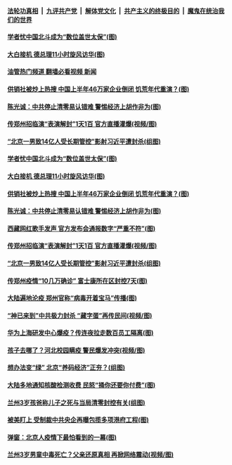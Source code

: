 ####  [法轮功真相](../../../../basic/blob/master/README.md?t=11052102) &nbsp;|&nbsp; [九评共产党](../../../../9ping.md/blob/master/README.md?t=11052102) &nbsp;|&nbsp; [解体党文化](../../../../jtdwh.md/blob/master/README.md?t=11052102)  &nbsp;|&nbsp; [共产主义的终极目的](../../../../gczydzjmd.md/blob/master/README.md?t=11052102) &nbsp;|&nbsp; [魔鬼在统治我们的世界](../../../../mgztzwmdsj.md/blob/master/README.md?t=11052102) 

#### [学者忧中国北斗成为“数位盖世太保”(图)](../pages/p1/1020929.md?t=11052102) 

#### [大白接机 德总理11小时旋风访华(图)](../pages/p1/1020937.md?t=11052102) 

#### [油管热门频道 翻墙必看视频 新闻](http://129.146.143.75:81/youtube.html?11052102)

#### [供销社被炒上热搜 中国上半年46万家企业倒闭 饥荒年代重演？(图)](../pages/p1/1020928.md?t=11052102) 

#### [陈光诚：中共停止清零易认错难 警惕经济上胡作非为(图)](../pages/p1/1020926.md?t=11052102) 

#### [传郑州招临演“表演解封”1天1百 官方直播灌爆(视频/图)](../pages/p1/1020899.md?t=11052102) 

#### [“北京一男致14亿人受长期管控”影射习近平遭封杀(组图)](../pages/p1/1020904.md?t=11052102) 


#### [学者忧中国北斗成为“数位盖世太保”(图)](../pages/p1/1020929.md?t=11052102) 

#### [大白接机 德总理11小时旋风访华(图)](../pages/p1/1020937.md?t=11052102) 

#### [供销社被炒上热搜 中国上半年46万家企业倒闭 饥荒年代重演？(图)](../pages/p1/1020928.md?t=11052102) 

#### [陈光诚：中共停止清零易认错难 警惕经济上胡作非为(图)](../pages/p1/1020926.md?t=11052102) 

#### [西藏网红歌手发声 官方发布会通报数字“严重不符”(图)](../pages/p1/1020901.md?t=11052102) 

#### [传郑州招临演“表演解封”1天1百 官方直播灌爆(视频/图)](../pages/p1/1020899.md?t=11052102) 

#### [“北京一男致14亿人受长期管控”影射习近平遭封杀(组图)](../pages/p1/1020904.md?t=11052102) 

#### [传郑州疫情“10几万确诊” 富士康所在区封控7天(图)](../pages/p1/1020881.md?t=11052102) 

#### [大陆遍地沦疫 郑州官称“病毒开着宝马”传播(图)](../pages/p1/1020867.md?t=11052102) 

#### [“神已来到”中共极力封杀 “藏字蛋”再传民间(视频/图)](../pages/p1/1020831.md?t=11052102) 

#### [华为上海研发中心爆疫？传连夜拉走数百员工隔离(图)](../pages/p1/1020809.md?t=11052102) 

#### [孩子去哪了？河北校园瞒疫 警民爆发冲突(视频/图)](../pages/p1/1020807.md?t=11052102) 

#### [想办法变“绿” 北京“养码经济”正夯？(组图)](../pages/p1/1020813.md?t=11052102) 


#### [大陆多地通知核酸检测收费 民怒“捅你还要你付费”(图)](../pages/p1/1020792.md?t=11052102) 

#### [兰州3岁孩爸称儿子之死与当局清零封控有关(组图)](../pages/p1/1020780.md?t=11052102) 

#### [被美盯上 受制裁中共央企再曝包揽多项港府工程(图)](../pages/p1/1020753.md?t=11052102) 

#### [弹窗：北京人疫情下最怕看到的一幕(图)](../pages/p1/1020723.md?t=11052102) 

#### [兰州3岁男童中毒死亡？父亲还原真相 再掀网络震动(视频/图)](../pages/p1/1020742.md?t=11052102) 

<img src='http://gfw-breaker.win/goodnews/indexes/p1.md' width='0px' height='0px'/>
